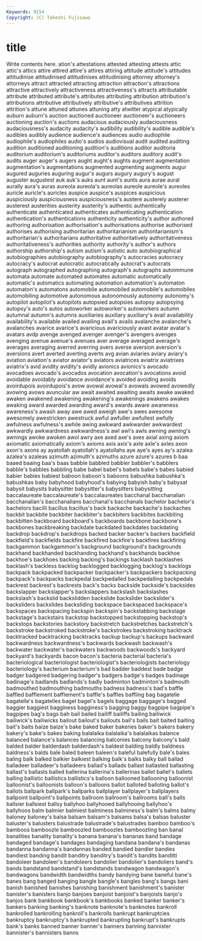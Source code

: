 ```yaml
---
Keywords: 9154 
Copyright: (C) Takeshi Fujisawa
---
```


# title

Write contents here.
ation's attestations attested attesting attests attic attic's attics attire
attired attire's attires attiring attitude attitude's attitudes attitudinise attitudinised attitudinises
attitudinising attorney attorney's attorneys attract attracted attracting attraction attraction's attractions
attractive attractively attractiveness attractiveness's attracts attributable attribute attributed attribute's attributes
attributing attribution attribution's attributions attributive attributively attributive's attributives attrition attrition's
attune attuned attunes attuning atty atwitter atypical atypically auburn auburn's
auction auctioned auctioneer auctioneer's auctioneers auctioning auction's auctions audacious audaciously
audaciousness audaciousness's audacity audacity's audibility audibility's audible audible's audibles audibly
audience audience's audiences audio audiophile audiophile's audiophiles audio's audios audiovisual
audit audited auditing audition auditioned auditioning audition's auditions auditor auditoria
auditorium auditorium's auditoriums auditor's auditors auditory audit's audits auger auger's
augers aught aught's aughts augment augmentation augmentation's augmentations augmented augmenting
augments augur augured auguries auguring augur's augurs augury augury's august
auguster augustest auk auk's auks aunt aunt's aunts aura aurae
aural aurally aura's auras aureola aureola's aureolas aureole aureole's aureoles
auricle auricle's auricles auspice auspice's auspices auspicious auspiciously auspiciousness auspiciousness's
austere austerely austerer austerest austerities austerity austerity's authentic authentically authenticate
authenticated authenticates authenticating authentication authentication's authentications authenticity authenticity's author authored
authoring authorisation authorisation's authorisations authorise authorised authorises authorising authoritarian authoritarianism
authoritarianism's authoritarian's authoritarians authoritative authoritatively authoritativeness authoritativeness's authorities authority authority's
author's authors authorship authorship's autism autism's autistic auto autobiographical autobiographies
autobiography autobiography's autocracies autocracy autocracy's autocrat autocratic autocratically autocrat's autocrats
autograph autographed autographing autograph's autographs autoimmune automata automate automated automates
automatic automatically automatic's automatics automating automation automation's automaton automaton's automatons
automobile automobiled automobile's automobiles automobiling automotive autonomous autonomously autonomy autonomy's
autopilot autopilot's autopilots autopsied autopsies autopsy autopsying autopsy's auto's autos
autoworker autoworker's autoworkers autumn autumnal autumn's autumns auxiliaries auxiliary auxiliary's
avail availability availability's available availed availing avail's avails avalanche avalanche's
avalanches avarice avarice's avaricious avariciously avast avatar avatar's avatars avdp
avenge avenged avenger avenger's avengers avenges avenging avenue avenue's avenues
aver average averaged average's averages averaging averred averring avers averse
aversion aversion's aversions avert averted averting averts avg avian aviaries
aviary aviary's aviation aviation's aviator aviator's aviators aviatrices aviatrix aviatrixes
aviatrix's avid avidity avidity's avidly avionics avionics's avocado avocadoes avocado's
avocados avocation avocation's avocations avoid avoidable avoidably avoidance avoidance's avoided
avoiding avoids avoirdupois avoirdupois's avow avowal avowal's avowals avowed avowedly
avowing avows avuncular aw await awaited awaiting awaits awake awaked
awaken awakened awakening awakening's awakenings awakens awakes awaking award awarded
awarding award's awards aware awareness awareness's awash away awe awed
aweigh awe's awes awesome awesomely awestricken awestruck awful awfuller awfullest
awfully awfulness awfulness's awhile awing awkward awkwarder awkwardest awkwardly awkwardness
awkwardness's awl awl's awls awning awning's awnings awoke awoken awol
awry axe axed axe's axes axial axing axiom axiomatic axiomatically
axiom's axioms axis axis's axle axle's axles axon axon's axons
ay ayatollah ayatollah's ayatollahs aye aye's ayes ay's azalea azalea's
azaleas azimuth azimuth's azimuths azure azure's azures b baa baaed
baaing baa's baas babble babbled babbler babbler's babblers babble's babbles
babbling babe babel babel's babels babe's babes babied babier babies
babiest baboon baboon's baboons babushka babushka's babushkas baby babyhood babyhood's
babying babyish baby's babysat babysit babysits babysitter babysitter's babysitters babysitting
baccalaureate baccalaureate's baccalaureates bacchanal bacchanalian bacchanalian's bacchanalians bacchanal's bacchanals bachelor
bachelor's bachelors bacilli bacillus bacillus's back backache backache's backaches backbit
backbite backbiter backbiter's backbiters backbites backbiting backbitten backboard backboard's backboards
backbone backbone's backbones backbreaking backdate backdated backdates backdating backdrop backdrop's
backdrops backed backer backer's backers backfield backfield's backfields backfire backfired
backfire's backfires backfiring backgammon backgammon's background background's backgrounds backhand backhanded
backhanding backhand's backhands backhoe backhoe's backhoes backing backing's backings backlash
backlashes backlash's backless backlog backlogged backlogging backlog's backlogs backpack backpacked
backpacker backpacker's backpackers backpacking backpack's backpacks backpedal backpedalled backpedalling backpedals
backrest backrest's backrests back's backs backside backside's backsides backslapper backslapper's
backslappers backslash backslashes backslash's backslid backslidden backslide backslider backslider's backsliders
backslides backsliding backspace backspaced backspace's backspaces backspacing backspin backspin's backstabbing
backstage backstage's backstairs backstop backstopped backstopping backstop's backstops backstories backstory
backstretch backstretches backstretch's backstroke backstroked backstroke's backstrokes backstroking backtrack backtracked
backtracking backtracks backup backup's backups backward backwardness backwardness's backwards backwash
backwash's backwater backwater's backwaters backwoods backwoods's backyard backyard's backyards bacon
bacon's bacteria bacterial bacteria's bacteriological bacteriologist bacteriologist's bacteriologists bacteriology bacteriology's
bacterium bacterium's bad badder baddest bade badge badger badgered badgering
badger's badgers badge's badges badinage badinage's badlands badlands's badly badminton
badminton's badmouth badmouthed badmouthing badmouths badness badness's bad's baffle baffled
bafflement bafflement's baffle's baffles baffling bag bagatelle bagatelle's bagatelles bagel
bagel's bagels baggage baggage's bagged baggier baggiest bagginess bagginess's bagging
baggy bagpipe bagpipe's bagpipes bag's bags bah bail bailed bailiff
bailiffs bailing bailiwick bailiwick's bailiwicks bailout bailout's bailouts bail's bails
bait baited baiting bait's baits baize baize's bake baked baker
bakeries baker's bakers bakery bakery's bake's bakes baking balalaika balalaika's
balalaikas balance balanced balance's balances balancing balconies balcony balcony's bald
balded balder balderdash balderdash's baldest balding baldly baldness baldness's balds
bale baled baleen baleen's baleful balefully bale's bales baling balk
balked balkier balkiest balking balk's balks balky ball ballad balladeer
balladeer's balladeers ballad's ballads ballast ballasted ballasting ballast's ballasts balled
ballerina ballerina's ballerinas ballet ballet's ballets balling ballistic ballistics ballistics's
balloon ballooned ballooning balloonist balloonist's balloonists balloon's balloons ballot balloted
balloting ballot's ballots ballpark ballpark's ballparks ballplayer ballplayer's ballplayers ballpoint
ballpoint's ballpoints ballroom ballroom's ballrooms ball's balls ballsier ballsiest ballsy
ballyhoo ballyhooed ballyhooing ballyhoo's ballyhoos balm balmier balmiest balminess balminess's
balm's balms balmy baloney baloney's balsa balsam balsam's balsams balsa's
balsas baluster baluster's balusters balustrade balustrade's balustrades bamboo bamboo's bamboos
bamboozle bamboozled bamboozles bamboozling ban banal banalities banality banality's banana
banana's bananas band bandage bandaged bandage's bandages bandaging bandana bandana's
bandanas bandanna bandanna's bandannas banded bandied bandier bandies bandiest banding
bandit banditry banditry's bandit's bandits banditti bandoleer bandoleer's bandoleers bandolier
bandolier's bandoliers band's bands bandstand bandstand's bandstands bandwagon bandwagon's bandwagons
bandwidth bandwidths bandy bandying bane baneful bane's banes bang banged
banging bangle bangle's bangles bang's bangs bani banish banished banishes
banishing banishment banishment's banister banister's banisters banjo banjoes banjoist banjoist's
banjoists banjo's banjos bank bankbook bankbook's bankbooks banked banker banker's
bankers banking banking's banknote banknote's banknotes bankroll bankrolled bankrolling bankroll's
bankrolls bankrupt bankruptcies bankruptcy bankruptcy's bankrupted bankrupting bankrupt's bankrupts bank's
banks banned banner banner's banners banning bannister bannister's bannisters banns
